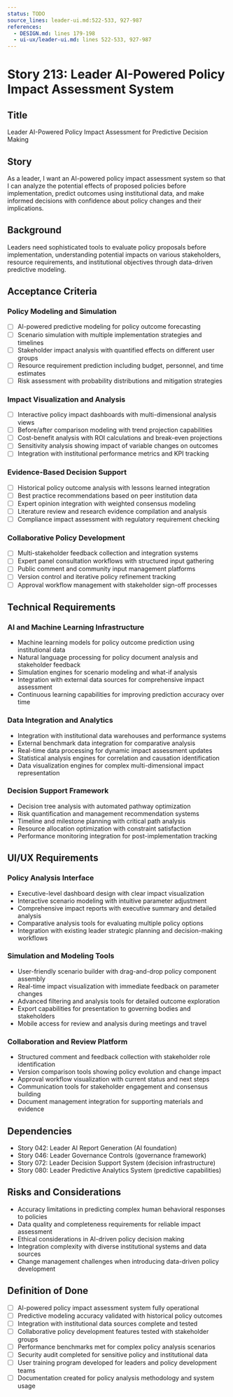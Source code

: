 ```yaml
---
status: TODO
source_lines: leader-ui.md:522-533, 927-987
references:
  - DESIGN.md: lines 179-198
  - ui-ux/leader-ui.md: lines 522-533, 927-987
---
```


# Story 213: Leader AI-Powered Policy Impact Assessment System

## Title
Leader AI-Powered Policy Impact Assessment for Predictive Decision Making

## Story
As a leader, I want an AI-powered policy impact assessment system so that I can analyze the potential effects of proposed policies before implementation, predict outcomes using institutional data, and make informed decisions with confidence about policy changes and their implications.

## Background
Leaders need sophisticated tools to evaluate policy proposals before implementation, understanding potential impacts on various stakeholders, resource requirements, and institutional objectives through data-driven predictive modeling.

## Acceptance Criteria

### Policy Modeling and Simulation
- [ ] AI-powered predictive modeling for policy outcome forecasting
- [ ] Scenario simulation with multiple implementation strategies and timelines
- [ ] Stakeholder impact analysis with quantified effects on different user groups
- [ ] Resource requirement prediction including budget, personnel, and time estimates
- [ ] Risk assessment with probability distributions and mitigation strategies

### Impact Visualization and Analysis
- [ ] Interactive policy impact dashboards with multi-dimensional analysis views
- [ ] Before/after comparison modeling with trend projection capabilities
- [ ] Cost-benefit analysis with ROI calculations and break-even projections
- [ ] Sensitivity analysis showing impact of variable changes on outcomes
- [ ] Integration with institutional performance metrics and KPI tracking

### Evidence-Based Decision Support
- [ ] Historical policy outcome analysis with lessons learned integration
- [ ] Best practice recommendations based on peer institution data
- [ ] Expert opinion integration with weighted consensus modeling
- [ ] Literature review and research evidence compilation and analysis
- [ ] Compliance impact assessment with regulatory requirement checking

### Collaborative Policy Development
- [ ] Multi-stakeholder feedback collection and integration systems
- [ ] Expert panel consultation workflows with structured input gathering
- [ ] Public comment and community input management platforms
- [ ] Version control and iterative policy refinement tracking
- [ ] Approval workflow management with stakeholder sign-off processes

## Technical Requirements

### AI and Machine Learning Infrastructure
- Machine learning models for policy outcome prediction using institutional data
- Natural language processing for policy document analysis and stakeholder feedback
- Simulation engines for scenario modeling and what-if analysis
- Integration with external data sources for comprehensive impact assessment
- Continuous learning capabilities for improving prediction accuracy over time

### Data Integration and Analytics
- Integration with institutional data warehouses and performance systems
- External benchmark data integration for comparative analysis
- Real-time data processing for dynamic impact assessment updates
- Statistical analysis engines for correlation and causation identification
- Data visualization engines for complex multi-dimensional impact representation

### Decision Support Framework
- Decision tree analysis with automated pathway optimization
- Risk quantification and management recommendation systems
- Timeline and milestone planning with critical path analysis
- Resource allocation optimization with constraint satisfaction
- Performance monitoring integration for post-implementation tracking

## UI/UX Requirements

### Policy Analysis Interface
- Executive-level dashboard design with clear impact visualization
- Interactive scenario modeling with intuitive parameter adjustment
- Comprehensive impact reports with executive summary and detailed analysis
- Comparative analysis tools for evaluating multiple policy options
- Integration with existing leader strategic planning and decision-making workflows

### Simulation and Modeling Tools
- User-friendly scenario builder with drag-and-drop policy component assembly
- Real-time impact visualization with immediate feedback on parameter changes
- Advanced filtering and analysis tools for detailed outcome exploration
- Export capabilities for presentation to governing bodies and stakeholders
- Mobile access for review and analysis during meetings and travel

### Collaboration and Review Platform
- Structured comment and feedback collection with stakeholder role identification
- Version comparison tools showing policy evolution and change impact
- Approval workflow visualization with current status and next steps
- Communication tools for stakeholder engagement and consensus building
- Document management integration for supporting materials and evidence

## Dependencies
- Story 042: Leader AI Report Generation (AI foundation)
- Story 046: Leader Governance Controls (governance framework)
- Story 072: Leader Decision Support System (decision infrastructure)
- Story 080: Leader Predictive Analytics System (predictive capabilities)

## Risks and Considerations
- Accuracy limitations in predicting complex human behavioral responses to policies
- Data quality and completeness requirements for reliable impact assessment
- Ethical considerations in AI-driven policy decision making
- Integration complexity with diverse institutional systems and data sources
- Change management challenges when introducing data-driven policy development

## Definition of Done
- [ ] AI-powered policy impact assessment system fully operational
- [ ] Predictive modeling accuracy validated with historical policy outcomes
- [ ] Integration with institutional data sources complete and tested
- [ ] Collaborative policy development features tested with stakeholder groups
- [ ] Performance benchmarks met for complex policy analysis scenarios
- [ ] Security audit completed for sensitive policy and institutional data
- [ ] User training program developed for leaders and policy development teams
- [ ] Documentation created for policy analysis methodology and system usage